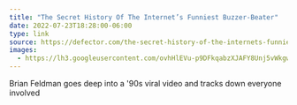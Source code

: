 ```yaml
---
title: "The Secret History Of The Internet’s Funniest Buzzer-Beater"
date: 2022-07-23T18:28:00-06:00
type: link
source: https://defector.com/the-secret-history-of-the-internets-funniest-buzzer-beater/
images: 
  - https://lh3.googleusercontent.com/ovhHlEVu-p9DFkqabzXJAFY8Unj5vWkgw0ytAYhh-gZdBntg58q83ENccNFx7SE73X-Lo4aoC7mrtWz7TBzfo2b2EqMAiGv7JFRKwwg
---
```


Brian Feldman goes deep into a '90s viral video and tracks down everyone involved
